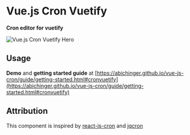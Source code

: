 # Vue.js Cron Vuetify

**Cron editor for vuetify**

![Vue.js Cron Vuetify Hero](https://raw.githubusercontent.com/abichinger/vue-js-cron/main/assets/cron-vuetify-hero.png)

## Usage

**Demo** and **getting started guide** at [https://abichinger.github.io/vue-js-cron/guide/getting-started.html#cronvuetify](https://abichinger.github.io/vue-js-cron/guide/getting-started.html#cronvuetify)

## Attribution

This component is inspired by [react-js-cron](https://github.com/xrutayisire/react-js-cron) and [jqcron](https://github.com/arnapou/jqcron)